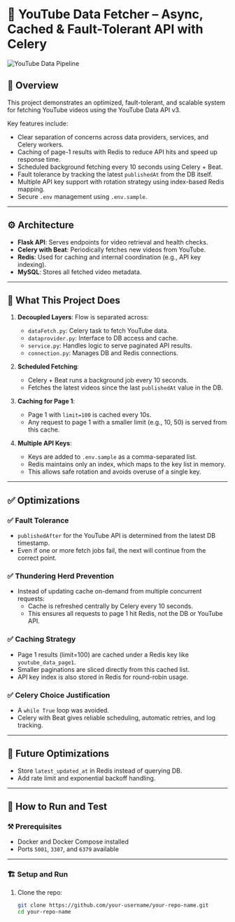 # 🚀 YouTube Data Fetcher – Async, Cached & Fault-Tolerant API with Celery

![YouTube Data Pipeline](https://raw.githubusercontent.com/your-username/your-repo-name/main/assets/youtube_pipeline.png)

## 📌 Overview

This project demonstrates an optimized, fault-tolerant, and scalable system for fetching YouTube videos using the YouTube Data API v3.

Key features include:
- Clear separation of concerns across data providers, services, and Celery workers.
- Caching of page-1 results with Redis to reduce API hits and speed up response time.
- Scheduled background fetching every 10 seconds using Celery + Beat.
- Fault tolerance by tracking the latest `publishedAt` from the DB itself.
- Multiple API key support with rotation strategy using index-based Redis mapping.
- Secure `.env` management using `.env.sample`.

---

## ⚙️ Architecture

- **Flask API**: Serves endpoints for video retrieval and health checks.
- **Celery with Beat**: Periodically fetches new videos from YouTube.
- **Redis**: Used for caching and internal coordination (e.g., API key indexing).
- **MySQL**: Stores all fetched video metadata.

---

## 🔄 What This Project Does

1. **Decoupled Layers**: Flow is separated across:
   - `dataFetch.py`: Celery task to fetch YouTube data.
   - `dataprovider.py`: Interface to DB access and cache.
   - `service.py`: Handles logic to serve paginated API results.
   - `connection.py`: Manages DB and Redis connections.

2. **Scheduled Fetching**:
   - Celery + Beat runs a background job every 10 seconds.
   - Fetches the latest videos since the last `publishedAt` value in the DB.

3. **Caching for Page 1**:
   - Page 1 with `limit=100` is cached every 10s.
   - Any request to page 1 with a smaller limit (e.g., 10, 50) is served from this cache.

4. **Multiple API Keys**:
   - Keys are added to `.env.sample` as a comma-separated list.
   - Redis maintains only an index, which maps to the key list in memory.
   - This allows safe rotation and avoids overuse of a single key.

---

## ✅ Optimizations

### ✅ Fault Tolerance
- `publishedAfter` for the YouTube API is determined from the latest DB timestamp.
- Even if one or more fetch jobs fail, the next will continue from the correct point.

### ✅ Thundering Herd Prevention
- Instead of updating cache on-demand from multiple concurrent requests:
  - Cache is refreshed centrally by Celery every 10 seconds.
  - This ensures all requests to page 1 hit Redis, not the DB or YouTube API.

### ✅ Caching Strategy
- Page 1 results (limit=100) are cached under a Redis key like `youtube_data_page1`.
- Smaller paginations are sliced directly from this cached list.
- API key index is also stored in Redis for round-robin usage.

### ✅ Celery Choice Justification
- A `while True` loop was avoided.
- Celery with Beat gives reliable scheduling, automatic retries, and log tracking.

---

## 🚀 Future Optimizations

- Store `latest_updated_at` in Redis instead of querying DB.
- Add rate limit and exponential backoff handling.

---

## 🧪 How to Run and Test

### ⚒️ Prerequisites

- Docker and Docker Compose installed
- Ports `5001`, `3307`, and `6379` available

---

### 🏗️ Setup and Run

1. Clone the repo:
   ```bash
   git clone https://github.com/your-username/your-repo-name.git
   cd your-repo-name

